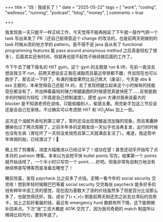 +++
title = "四｜我成长了！"
date = "2025-05-22"
tags = [
    "work",
    "coding",
    "wellness",
    "running",
    "podcast",
    "blog",
    "money",
]
comments = true

+++

我发现我一天只能干一样正经工作，今天觉得不能再拖延了下午就一鼓作气把一个 task 写出来发了 PR（还自己挺得意这个 change 的改法的，也是前两天刚做别的 task 时候从改的地方学的 pattern。我不得不说 java 自从有了 functional programming features 能 pass around anonymous method 之后真是轻松了很多），后面其实还有时间，但就再也提不起性子继续做后面的工作了。

今下午去了楼下报名的 HIIT gym。这个 gym 的主题是 run & lift，先前一直没去想说我又不 run，前两天想说反正我在减脂而且最近举铁都不酸，外加现在也可以跑步了，那去试一下好了。有课的强度果然比自己练大（废话），今天是 abs & ass 主题的，本来觉得自己还挺 fit 的，去了发现把腿立起来这个小时候有的技能现在都没有了，外加抻着最轻的弹力带腿画圈的时候感觉真是快死了……反倒是跑步的时候较为轻松（毕竟是自己控制速度）。感觉 gym 大课对我来说最大的 blocker 是不知道老师在说啥，只能偷瞄别人，偷感太重。用完新手包这三节应该还是会自己在家练。不过确实可以考虑把 HIIT 和 VO<sub>2</sub>Max 加上一些。

这次这个油腻外卖吃到第三顿了，暂时还没出现胃酸返流加强的现象。而且离囊肿爆掉也过了两次周期了，之前半年多的定期发烧一天似乎也没再复发，出行的时候也没有生病（胃吃坏了一天但没发烧而且第二天就满血复活了）。难道，我这茬中年体弱的劫，已经渡过了！🤞

晚上剪了剪播客，进度大幅推进以已经过半了！成功在望！甚至还动手开始写了点本月的 patreon 博客。本来以为会短平快 bullet points 写完，结果第一个 points 就开始话唠了，一个半小时只写完一个 point……好吧。但我非常有自制力地没有继续熬夜写博客而是准备去睡觉了！

睡前惊喜，发现 paycheck 比之前多了点钱。定睛一看今年的 social security 交完啦！想到年轻时候眼巴巴等着 social security 交完每张 paycheck 能多好多的钱有种年中涨工资的感觉，现在因为基数大了涨的价钱虽然多了但是百分比没那么多了，也就觉得还好。我，成长了(ง •̀_•́)ง 倒是前两天刚还完之前去台湾玩的信用卡，加上之前好看猫的钱，最近有 emergency fund 数额有所下降，这下能稍微补回来点。下次“涨”工资大概是 401K 交完了，因为我司奇葩的 match 制度所以摊得比较均匀，要到年底了。